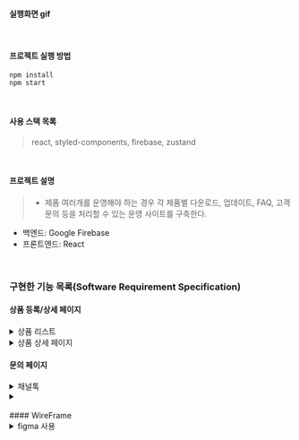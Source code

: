 #### 실행화면 gif

<br/>

#### 프로젝트 실행 방법

```
npm install
npm start
```

<br/>

#### 사용 스택 목록

> react, styled-components, firebase, zustand

<br/>

#### 프로젝트 설명

> - 제품 여러개를 운영해야 하는 경우 각 제품별 다운로드, 업데이트, FAQ, 고객 문의 등을 처리할 수 있는 운영 사이트를 구축한다.

- 백엔드: Google Firebase
- 프론트엔드: React

<br/>

### 구현한 기능 목록(Software Requirement Specification)

#### 상품 등록/상세 페이지

<details>
<summary>상품 리스트</summary>
  &nbsp; 1. ~~~ <br/>
  &nbsp; 2. ~~~
</details>
<details>
<summary>상품 상세 페이지</summary>
&nbsp; 1. ~~~ <br/>
&nbsp; 2. ~~~
</details>

#### 문의 페이지

<details>
<summary>채널톡</summary>
  &nbsp; 1. ~~~ <br/>
  &nbsp; 2. ~~~
</details>
<details>
<summary></summary>
&nbsp; 1. ~~~ <br/>
&nbsp; 2. ~~~
</details>

<br/>
#### WireFrame

<details>
<summary>figma 사용</summary>
<p>메인 페이지</p>

<p>상품 상세 페이지</p>

<p>상품 등록 페이지</p>

<p>FAQ</p>

</details>
